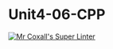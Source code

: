 # Unit4-06-CPP
[![Mr Coxall's Super Linter](https://github.com/ICS3U-Programming-PeterS/Unit4-06-CPP/workflows/Mr%20Coxall's%20Super%20Linter/badge.svg)](https://github.com/ICS3U-Programming-PeterS/Unit4-06-CPP/actions/)
